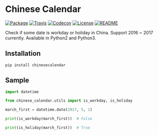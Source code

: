 # Chinese Calendar

[![Package](https://img.shields.io/pypi/v/chinesecalendar.svg)](https://pypi.python.org/pypi/chinesecalendar)
[![Travis](https://img.shields.io/travis/LKI/chinese-calendar.svg)](https://travis-ci.org/LKI/chinese-calendar)
[![Codecov](https://img.shields.io/codecov/c/github/LKI/chinese-calendar.svg)](http://codecov.io/github/LKI/chinese-calendar?branch=master)
[![License](https://img.shields.io/github/license/LKI/chinese-calendar.svg)](https://github.com/LKI/chinese-calendar/blob/master/LICENSE)
[![README](https://img.shields.io/badge/简介-中文-brightgreen.svg)](https://github.com/LKI/chinese-calendar/blob/master/README.md)

Check if some date is workday or holiday in China.
Support 2016 ~ 2017 currently.
Available in Python2 and Python3.

## Installation

```
pip install chinesecalendar
```

## Sample

``` python
import datetime

from chinese_calendar.utils import is_workday, is_holiday

march_first = datetime.date(2017, 5, 1)

print(is_workday(march_first))  # False

print(is_holiday(march_first))  # True
```

